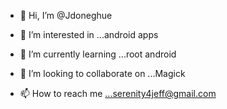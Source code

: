 - 👋 Hi, I’m @Jdoneghue
- 👀 I’m interested in ...android apps
- 🌱 I’m currently learning ...root android 
- 💞️ I’m looking to collaborate on ...Magick


- 📫 How to reach me ...serenity4jeff@gmail.com 

<!---
Jdoneghue/Jdoneghue is a ✨ special ✨ repository because its `README.md` (this file) appears on your GitHub profile.
You can click the Preview link to take a look at your changes.
--->
